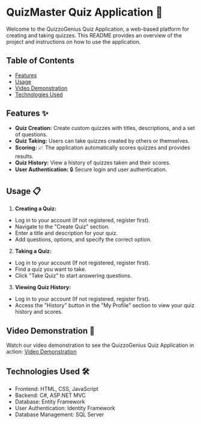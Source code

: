 # QuizMaster Quiz Application 🚀

Welcome to the QuizzoGenius Quiz Application, a web-based platform for creating and taking quizzes. This README provides an overview of the project and instructions on how to use the application.

## Table of Contents

- [Features](#features)
- [Usage](#usage)
- [Video Demonstration](#video-demonstration)
- [Technologies Used](#technologies-used)

## Features ✨

- **Quiz Creation:** Create custom quizzes with titles, descriptions, and a set of questions.
- **Quiz Taking:** Users can take quizzes created by others or themselves.
- **Scoring:** 📈 The application automatically scores quizzes and provides results.
- **Quiz History:** View a history of quizzes taken and their scores.
- **User Authentication:** 🔒 Secure login and user authentication.

## Usage 📋

1. **Creating a Quiz:**

- Log in to your account (If not registered, register first).
- Navigate to the "Create Quiz" section.
- Enter a title and description for your quiz.
- Add questions, options, and specify the correct option.

2. **Taking a Quiz:**

- Log in to your account (If not registered, register first).
- Find a quiz you want to take.
- Click "Take Quiz" to start answering questions.

3. **Viewing Quiz History:**

- Log in to your account (If not registered, register first).
- Access the "History" button in the "My Profile" section to view your quiz history and scores.

## Video Demonstration 🎥

Watch our video demonstration to see the QuizzoGenius Quiz Application in action:
[Video Demonstration](https://drive.google.com/file/d/1rtL95avfBmue4l-iowCLXvWLNdDEmBQj/view?usp=drive_link)

## Technologies Used 🛠️

- Frontend: HTML, CSS, JavaScript
- Backend: C#, ASP.NET MVC
- Database: Entity Framework
- User Authentication: Identity Framework
- Database Management: SQL Server
